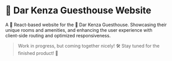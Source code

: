 
# 🏨 Dar Kenza Guesthouse Website

A 🚀 React-based website for the 🏨 Dar Kenza Guesthouse. Showcasing their unique rooms and amenities, and enhancing the user experience with client-side routing and optimized responsiveness.

>Work in progress, but coming together nicely! 🛠️ Stay tuned for the finished product! 🚀